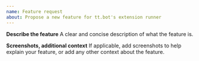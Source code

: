 ```yaml
---
name: Feature request
about: Propose a new feature for tt.bot's extension runner
---
```


**Describe the feature**
A clear and concise description of what the feature is.

**Screenshots, additional context**
If applicable, add screenshots to help explain your feature, or 
add any other context about the feature.